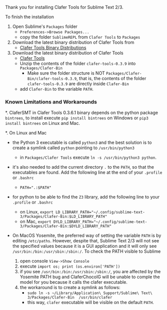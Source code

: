 Thank you for installing Clafer Tools for Sublime Text 2/3.

To finish the installation

1. Open Sublime's `Packages` folder
   * `Preferences->Browse Packages...`
   * copy the folder `SublimeREPL` from `Clafer Tools` to `Packages`
2. Download the latest binary distribution of Clafer Tools from
   * [Clafer Tools Binary Distributions](http://gsd.uwaterloo.ca/clafer-tools-binary-distributions)
3. Download the latest binary distribution of Clafer Tools
   * [Clafer Tools](http://gsd.uwaterloo.ca/clafer-tools-binary-distributions)
   * Unzip the contents of the folder `clafer-tools-0.3.9` into `Packages/Clafer-Bin`
      * Make sure the folder structure is NOT `Packages/Clafer-Bin/clafer-tools-0.3.9`, that is, the contents of the folder `clafer-tools-0.3.9` are directly inside `Clafer-Bin`
   * add `Clafer-Bin` to the variable `PATH`.

### Known Limitations and Workarounds

*. ClaferSMT in Clafer Tools 0.3.6.1 binary depends on the python package `bintrees`, to install execute `pip install bintrees` on Windows or `pip3 install bintrees` on Linux and Mac.

*. On Linux and Mac
   * the Python 3 executable is called `python3` and the best solution is to create a symlink called `python`  pointing to `/usr/bin/python3`
      * in `Packages/Clafer Tools` execute `ln -s /usr/bin/python3 python`.
   * it's also needed to add the current directory `.` to the `PATH`, so that the executables are found. Add the following line at the end of your `.profile` or `.bashrc`
      * `PATH=".:$PATH"`
   * for python to be able to find the `Z3` library, add the following line to your `.profile` or `.bashrc`
      * on Linux, `export LD_LIBRARY_PATH="~/.config/sublime-text-3/Packages/Clafer-Bin:$LD_LIBRARY_PATH"`
      * on Mac, `export DYLD_LIBRARY_PATH="~/.config/sublime-text-3/Packages/Clafer-Bin:$DYLD_LIBRARY_PATH"`

* On MacOS Yosemite, the preferred way of setting the variable `PATH` is by editing `/etc/paths`. However, despite that, Sublime Text 2/3 will not see the specified values because it is a GUI application and it will only see `/usr/bin:/bin:/usr/sbin:/sbin:/`. To check the PATH visible to Sublime
   1. open console `View->Show Console`
   2. execute `import os; print (os.environ['PATH'])`
   3. if you see `/usr/bin:/bin:/usr/sbin:/sbin:/`, you are affected by the Yosemite PATH bug and ClaferChocoIG will be unable to comple the model for you because it calls the clafer executable.
   4. the workaround is to create a symlink as follows:
      * `sudo ln -s ~/Library/Application\ Support/Sublime\ Text\ 3/Packages/Clafer-Bin  /usr/bin/clafer`
      * this way, `clafer` executable will be visible on the default `PATH`.

